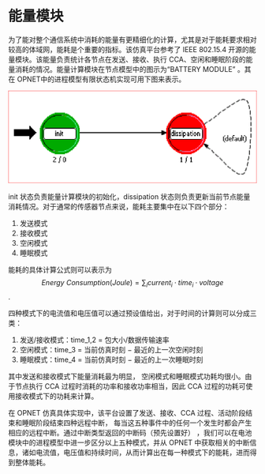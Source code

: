 # 能量模块

为了能对整个通信系统中消耗的能量有更精细化的计算，尤其是对于能耗要求相对较高的体域网，能耗是个重要的指标。该仿真平台参考了 IEEE 802.15.4 开源的能量模块。该能量负责统计各节点在发送、接收、执行 CCA、空闲和睡眠阶段的能量消耗的情况。能量计算模块在节点模型中的图示为“BATTERY MODULE” 。其在 OPNET中的进程模型有限状态机实现可用下图来表示。

![WBAN Energy Model](./images/mac_energy_model.png)

init 状态负责能量计算模块的初始化，dissipation 状态则负责更新当前节点能量消耗情况。对于通常的传感器节点来说，能耗主要集中在以下四个部分：

1. 发送模式
2. 接收模式
3. 空闲模式
4. 睡眠模式

能耗的具体计算公式则可以表示为 $$Energy ~Consumption(Joule) = \sum _{i} current_i \cdot time_i \cdot voltage$$.

四种模式下的电流值和电压值可以通过预设值给出，对于时间的计算则可以分成三类：

1. 发送/接收模式：time_1,2 = 包大小/数据传输速率
2. 空闲模式：time_3 = 当前仿真时刻 − 最近的上一次空闲时刻
3. 睡眠模式：time_4 = 当前仿真时刻 − 最近的上一次睡眠时刻

其中发送和接收模式下能量消耗最为明显， 空闲模式和睡眠模式功耗均很小。由于节点执行 CCA 过程时消耗的功率和接收功率相当，因此 CCA 过程的功耗可使用接收模式下的功耗来计算。

在 OPNET 仿真具体实现中，该平台设置了发送、接收、CCA 过程、活动阶段结束和睡眠阶段结束四种远程中断， 每当这五种事件中的任何一个发生时都会产生相应的远程中断。通过中断类型返回的中断码（预先设置好） ，我们可以在电池模块中的进程模型中进一步区分以上五种模式，并从 OPNET 中获取相关的中断信息，诸如电流值，电压值和持续时间，从而计算出在每一种模式下的能耗，进而得到整体能耗。